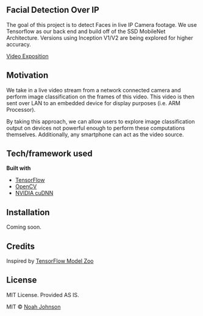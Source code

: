 ## Facial Detection Over IP
The goal of this project is to detect Faces in live IP Camera footage. We use Tensorflow as our back end and build off of the
SSD MobileNet Architecture. Versions using Inception V1/V2 are being explored for higher accuracy.

[Video Exposition](https://youtu.be/-ED7T9X5zcY)

## Motivation
We take in a live video stream from a network connected camera and perform image classification on the frames of this video. This video is then sent over LAN to an embedded device for display purposes (i.e. ARM Processor).

By taking this approach, we can allow users to explore image classification output on devices not powerful enough to perform these computations themselves. Additionally, any smartphone can act as the video source.

## Tech/framework used

<b>Built with</b>
- [TensorFlow](https://www.tensorflow.org/)
- [OpenCV](https://opencv.org/)
- [NVIDIA cuDNN](https://developer.nvidia.com/cudnn)

## Installation
Coming soon.
## Credits
Inspired by [TensorFlow Model Zoo](https://github.com/tensorflow/models/blob/master/research/object_detection/g3doc/detection_model_zoo.md)
## License
MIT License. Provided AS IS.

MIT © [Noah Johnson](https://njohnsoncpe.github.io)
